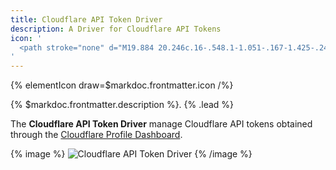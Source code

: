 ```yaml
---
title: Cloudflare API Token Driver
description: A Driver for Cloudflare API Tokens
icon: '
  <path stroke="none" d="M19.884 20.246c.16-.548.1-1.051-.167-1.425-.244-.342-.655-.54-1.15-.564l-9.381-.121a.173.173 0 01-.145-.076.21.21 0 01-.023-.168.258.258 0 01.22-.168l9.466-.122c1.12-.053 2.338-.96 2.766-2.072l.54-1.41a.305.305 0 00.015-.183 6.163 6.163 0 00-11.849-.633 2.8 2.8 0 00-1.943-.54 2.775 2.775 0 00-2.407 3.444A3.937 3.937 0 002 20.148c0 .19.015.38.038.571.015.091.092.16.183.16h17.313c.099 0 .19-.069.221-.168l.13-.465zM22.872 14.219c-.084 0-.176 0-.26.007-.06 0-.114.046-.137.107l-.366 1.273c-.16.549-.098 1.051.168 1.425.244.343.655.54 1.15.564l1.997.121c.061 0 .114.031.145.077.03.045.038.114.023.168a.258.258 0 01-.221.167l-2.08.122c-1.128.053-2.34.96-2.767 2.073l-.152.388c-.03.076.023.153.107.153h7.148c.083 0 .16-.054.182-.137.122-.442.191-.907.191-1.387 0-2.82-2.302-5.121-5.128-5.121"/>
'
---
```


{% elementIcon draw=$markdoc.frontmatter.icon /%}

{% $markdoc.frontmatter.description %}. {% .lead %}

The **Cloudflare API Token Driver** manage Cloudflare API tokens obtained through the [Cloudflare Profile Dashboard](https://dash.cloudflare.com/profile/api-tokens).

{% image %}
![Cloudflare API Token Driver](/assets/ytp/auths/driver-cloudflare-api-token.webp)
{% /image %}
